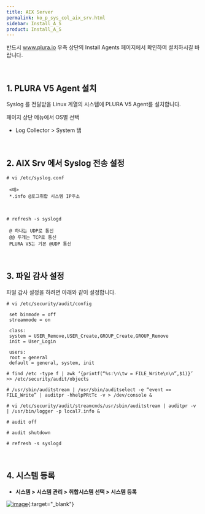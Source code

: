 ```yaml
---
title: AIX Server
permalink: ko_p_sys_col_aix_srv.html
sidebar: Install_A_S
product: Install_A_S
---
```


반드시 www.plura.io 우측 상단의 Install Agents 페이지에서 확인하여 설치하시길 바랍니다.

<br />

## 1. PLURA V5 Agent 설치

Syslog 를 전달받을 Linux 계열의 시스템에 PLURA V5 Agent를 설치합니다.

페이지 상단 메뉴에서 OS별 선택

 - Log Collector > System 탭

<br />

## 2. AIX Srv 에서 Syslog 전송 설정

`# vi /etc/syslog.conf`

     <예>
     *.info @로그취합 시스템 IP주소

<br />

`# refresh -s syslogd`

     @ 하나는 UDP로 통신
     @@ 두개는 TCP로 통신
     PLURA V5는 기본 @UDP 통신

<br />

## 3. 파일 감사 설정

파일 감사 설정을 하려면 아래와 같이 설정합니다.

`# vi /etc/security/audit/config`
     
     set binmode = off
     streammode = on

     class:
     system = USER_Remove,USER_Create,GROUP_Create,GROUP_Remove
     init = User_Login

     users:
     root = general
     default = general, system, init

`# find /etc -type f | awk ‘{printf(“%s:\n\tw = FILE_Write\n\n”,$1)}’ >> /etc/security/audit/objects`

`# /usr/sbin/auditstream | /usr/sbin/auditselect -e “event == FILE_Write” | auditpr -hhelpPRtTc -v > /dev/console &`

`# vi /etc/security/audit/streamcmds/usr/sbin/auditstream | auditpr -v | /usr/bin/logger -p local7.info &`

`# audit off`

`# audit shutdown`

`# refresh -s syslogd`

<br />

## 4. 시스템 등록

- **시스템 > 시스템 관리 > 취합시스템 선택 > 시스템 등록**

[![image](/docs/images/Ins_G/P_Sys_Collector_AIX_Srv/시스템등록.png)](/docs/images/Ins_G/P_Sys_Collector_AIX_Srv/시스템등록.png){:target="_blank"}